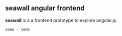 ## seawall angular frontend ##

**seawall** is a a frontend prototype to explore angular.js.

`some - code `